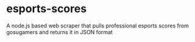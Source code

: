 # esports-scores
A node.js based web scraper that pulls professional esports scores from gosugamers and returns it in JSON format
